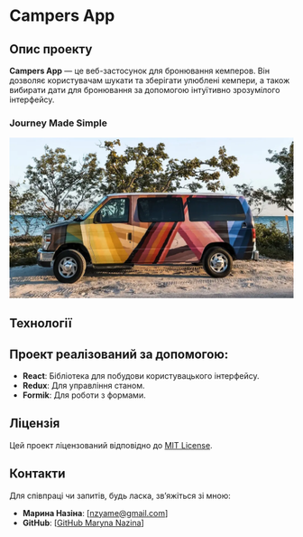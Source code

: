 # Campers App

## Опис проекту

**Campers App** — це веб-застосунок для бронювання кемперов. Він дозволяє користувачам шукати та зберігати улюблені кемпери, а також вибирати дати для бронювання за допомогою інтуїтивно зрозумілого інтерфейсу.

### Journey Made Simple

![Camper](public/1.webp)

## Технології

## Проект реалізований за допомогою:

- **React**: Бібліотека для побудови користувацького інтерфейсу.
- **Redux**: Для управління станом.
- **Formik**: Для роботи з формами.

## Ліцензія

Цей проект ліцензований відповідно до [MIT License](LICENSE).

## Контакти

Для співпраці чи запитів, будь ласка, зв’яжіться зі мною:

- **Марина Назіна**: [nzyame@gmail.com]
- **GitHub**: [[GitHub Maryna Nazina](https://github.com/nazinamari)]

